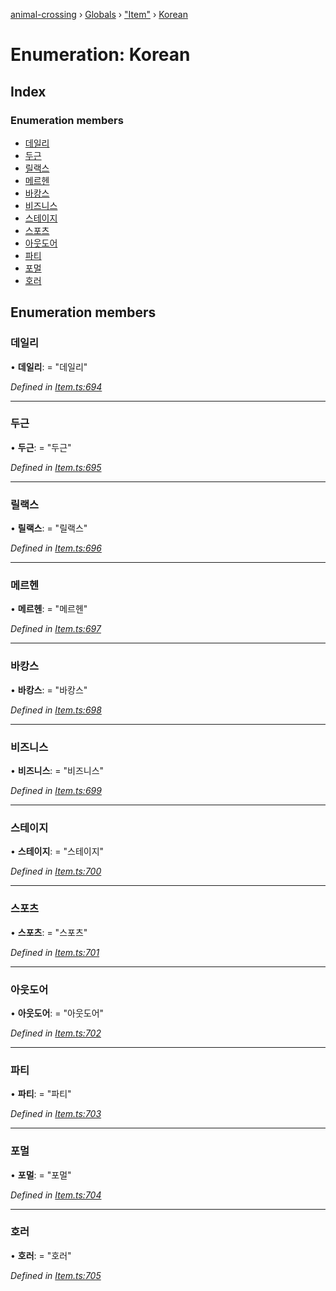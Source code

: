 [animal-crossing](../README.md) › [Globals](../globals.md) › ["Item"](../modules/_item_.md) › [Korean](_item_.korean.md)

# Enumeration: Korean

## Index

### Enumeration members

* [데일리](_item_.korean.md#데일리)
* [두근](_item_.korean.md#두근)
* [릴랙스](_item_.korean.md#릴랙스)
* [메르헨](_item_.korean.md#메르헨)
* [바캉스](_item_.korean.md#바캉스)
* [비즈니스](_item_.korean.md#비즈니스)
* [스테이지](_item_.korean.md#스테이지)
* [스포츠](_item_.korean.md#스포츠)
* [아웃도어](_item_.korean.md#아웃도어)
* [파티](_item_.korean.md#파티)
* [포멀](_item_.korean.md#포멀)
* [호러](_item_.korean.md#호러)

## Enumeration members

###  데일리

• **데일리**: = "데일리"

*Defined in [Item.ts:694](https://github.com/Norviah/animal-crossing/blob/3bd87eb/module/types/Item.ts#L694)*

___

###  두근

• **두근**: = "두근"

*Defined in [Item.ts:695](https://github.com/Norviah/animal-crossing/blob/3bd87eb/module/types/Item.ts#L695)*

___

###  릴랙스

• **릴랙스**: = "릴랙스"

*Defined in [Item.ts:696](https://github.com/Norviah/animal-crossing/blob/3bd87eb/module/types/Item.ts#L696)*

___

###  메르헨

• **메르헨**: = "메르헨"

*Defined in [Item.ts:697](https://github.com/Norviah/animal-crossing/blob/3bd87eb/module/types/Item.ts#L697)*

___

###  바캉스

• **바캉스**: = "바캉스"

*Defined in [Item.ts:698](https://github.com/Norviah/animal-crossing/blob/3bd87eb/module/types/Item.ts#L698)*

___

###  비즈니스

• **비즈니스**: = "비즈니스"

*Defined in [Item.ts:699](https://github.com/Norviah/animal-crossing/blob/3bd87eb/module/types/Item.ts#L699)*

___

###  스테이지

• **스테이지**: = "스테이지"

*Defined in [Item.ts:700](https://github.com/Norviah/animal-crossing/blob/3bd87eb/module/types/Item.ts#L700)*

___

###  스포츠

• **스포츠**: = "스포츠"

*Defined in [Item.ts:701](https://github.com/Norviah/animal-crossing/blob/3bd87eb/module/types/Item.ts#L701)*

___

###  아웃도어

• **아웃도어**: = "아웃도어"

*Defined in [Item.ts:702](https://github.com/Norviah/animal-crossing/blob/3bd87eb/module/types/Item.ts#L702)*

___

###  파티

• **파티**: = "파티"

*Defined in [Item.ts:703](https://github.com/Norviah/animal-crossing/blob/3bd87eb/module/types/Item.ts#L703)*

___

###  포멀

• **포멀**: = "포멀"

*Defined in [Item.ts:704](https://github.com/Norviah/animal-crossing/blob/3bd87eb/module/types/Item.ts#L704)*

___

###  호러

• **호러**: = "호러"

*Defined in [Item.ts:705](https://github.com/Norviah/animal-crossing/blob/3bd87eb/module/types/Item.ts#L705)*
